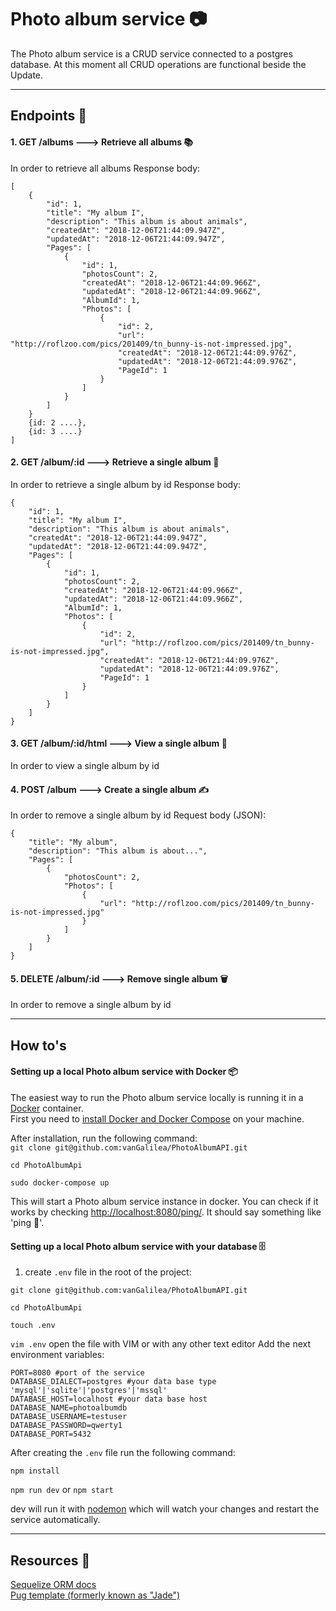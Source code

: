 # Photo album service 📷
The Photo album service is a CRUD service connected to a postgres database.
At this moment all CRUD operations are functional beside the Update.

---

## Endpoints 📍
#### 1. GET /albums ---> Retrieve all albums 📚
In order to retrieve all albums
Response body:
```
[
    {
        "id": 1,
        "title": "My album I",
        "description": "This album is about animals",
        "createdAt": "2018-12-06T21:44:09.947Z",
        "updatedAt": "2018-12-06T21:44:09.947Z",
        "Pages": [
            {
                "id": 1,
                "photosCount": 2,
                "createdAt": "2018-12-06T21:44:09.966Z",
                "updatedAt": "2018-12-06T21:44:09.966Z",
                "AlbumId": 1,
                "Photos": [
                    {
                        "id": 2,
                        "url": "http://roflzoo.com/pics/201409/tn_bunny-is-not-impressed.jpg",
                        "createdAt": "2018-12-06T21:44:09.976Z",
                        "updatedAt": "2018-12-06T21:44:09.976Z",
                        "PageId": 1
                    }
                ]
            }
        ]
    }
    {id: 2 ....},
    {id: 3 ....}
]
```

#### 2. GET /album/:id ---> Retrieve a single album 📙
In order to retrieve a single album by id
Response body:
```
{
    "id": 1,
    "title": "My album I",
    "description": "This album is about animals",
    "createdAt": "2018-12-06T21:44:09.947Z",
    "updatedAt": "2018-12-06T21:44:09.947Z",
    "Pages": [
        {
            "id": 1,
            "photosCount": 2,
            "createdAt": "2018-12-06T21:44:09.966Z",
            "updatedAt": "2018-12-06T21:44:09.966Z",
            "AlbumId": 1,
            "Photos": [
                {
                    "id": 2,
                    "url": "http://roflzoo.com/pics/201409/tn_bunny-is-not-impressed.jpg",
                    "createdAt": "2018-12-06T21:44:09.976Z",
                    "updatedAt": "2018-12-06T21:44:09.976Z",
                    "PageId": 1
                }
            ]
        }
    ]
}
```

#### 3. GET /album/:id/html ---> View a single album  📖
In order to view a single album by id

#### 4. POST /album ---> Create a single album ✍️
In order to remove a single album by id
Request body (JSON):
```
{
	"title": "My album",
    "description": "This album is about...",
    "Pages": [
        {
            "photosCount": 2,
            "Photos": [
                {
                    "url": "http://roflzoo.com/pics/201409/tn_bunny-is-not-impressed.jpg"
                }
            ]
        }
    ]
}
```

#### 5. DELETE /album/:id ---> Remove single album 🗑️
In order to remove a single album by id

---

## How to's
#### Setting up a local Photo album service with Docker 📦
The easiest way to run the Photo album service locally is running it in a [Docker](https://www.docker.com/) container.  
First you need to [install Docker and Docker Compose](https://docs.docker.com/compose/install/) on your machine.

After installation, run the following command:  
`git clone git@github.com:vanGalilea/PhotoAlbumAPI.git`

`cd PhotoAlbumApi`

`sudo docker-compose up`

This will start a Photo album service instance in docker. You can check if it works by checking [http://localhost:8080/ping/](). It should say something like 'ping 💪'.

#### Setting up a local Photo album service with your database 🗄️
1. create `.env` file in the root of the project:

`git clone git@github.com:vanGalilea/PhotoAlbumAPI.git`

`cd PhotoAlbumApi`

`touch .env`

`vim .env` open the file with VIM or with any other text editor
Add the next environment variables:

```
PORT=8080 #port of the service
DATABASE_DIALECT=postgres #your data base type 'mysql'|'sqlite'|'postgres'|'mssql'
DATABASE_HOST=localhost #your data base host
DATABASE_NAME=photoalbumdb
DATABASE_USERNAME=testuser
DATABASE_PASSWORD=qwerty1 
DATABASE_PORT=5432
```

After creating the `.env` file run the following command:  

`npm install`

`npm run dev` or `npm start` 

dev will run it with [nodemon](https://nodemon.io/) which will watch your changes and restart the service automatically.

---

## Resources 🔖
[Sequelize ORM docs](http://docs.sequelizejs.com/)  
[Pug template (formerly known as "Jade")](https://pugjs.org/api/getting-started.html)  
